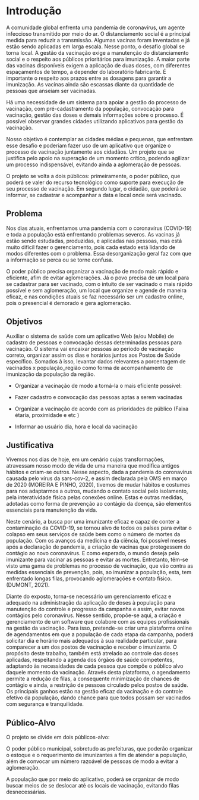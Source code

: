 # Introdução

A comunidade global enfrenta uma pandemia de coronavírus, um agente infeccioso transmitido por meio do ar. O distanciamento social é a principal medida para reduzir a transmissão. Algumas vacinas foram inventadas e já estão sendo aplicadas em larga escala. Nesse ponto, o desafio global se torna local. A gestão da vacinação exige a manutenção do distanciamento social e o respeito aos públicos prioritários para imunização. A maior parte das vacinas disponíveis exigem a aplicação de duas doses, com diferentes espaçamentos de tempo, a depender do laboratório fabricante. É importante o respeito aos prazos entre as dosagens para garantir a imunização. As vacinas ainda são escassas diante da quantidade de pessoas que anseiam ser vacinadas.  

Há uma necessidade de um sistema para apoiar a gestão do processo de vacinação, com pré-cadastramento da população, convocação para vacinação, gestão das doses e demais informações sobre o processo.  É possível observar grandes cidades utilizando aplicativos para gestão da vacinação.  

Nosso objetivo é contemplar as cidades médias e pequenas, que enfrentam esse desafio e poderiam fazer uso de um aplicativo que organize o processo de vacinação juntamente aos cidadãos.  Um projeto que se justifica pelo apoio na superação de um momento crítico, podendo agilizar um processo indispensável, evitando ainda a aglomeração de pessoas.  

O projeto se volta a dois públicos: primeiramente, o poder público, que poderá se valer do recurso tecnológico como suporte para execução de seu processo de vacinação. Em segundo lugar, o cidadão, que poderá se informar, se cadastrar e acompanhar a data e local onde será vacinado.

## Problema

Nos dias atuais, enfrentamos uma pandemia com o coronavírus (COVID-19) e toda a população está enfrentando problemas severos. As vacinas já estão sendo estudadas, produzidas, e aplicadas nas pessoas, mas está muito difícil fazer o gerenciamento, pois cada estado está lidando de modos diferentes com o problema. Essa desorganização geral faz com que a informação se perca ou se torne confusa.  

O poder público precisa organizar a vacinação de modo mais rápido e eficiente, afim de evitar aglomerações. Já o povo precisa de um local para se cadastrar para ser vacinado, com o intuito de ser vacinado o mais rápido possível e sem aglomeração, um local que organize e agende de maneira eficaz, e nas condições atuais se faz necessário ser um cadastro online, pois o presencial é demorado e gera aglomeração. 

## Objetivos

Auxiliar o sistema de saúde com um aplicativo Web (e/ou Mobile) de cadastro de pessoas e convocação dessas determinadas pessoas para vacinação. O sistema vai encaixar pessoas ao período de vacinação correto, organizar assim os dias e horários juntos aos Postos de Saúde específico. Somados à isso, levantar dados relevantes a porcentagem de vacinados x população_região como forma de acompanhamento de imunização da população da região. 

- Organizar a vacinação de modo a torná-la o mais eficiente possível: 

- Fazer cadastro e convocação das pessoas aptas a serem vacinadas 

- Organizar a vacinação de acordo com as prioridades de público (Faixa étaria, proximidade e etc )

- Informar ao usuário dia, hora e local da vacinação 

## Justificativa

Vivemos nos dias de hoje, em um cenário cujas transformações, atravessam nosso modo de vida de uma maneira que modifica antigos hábitos e criam-se outros. Nesse aspecto, dada a pandemia do coronavírus causada pelo vírus da sars-cov-2, e assim declarada pela OMS em março de 2020 (MOREIRA E PINHO, 2020), tivemos de mudar hábitos e costumes para nos adaptarmos a outros, mudando o contato social pelo isolamento, pela interatividade física pelas conexões online. Estas e outras medidas, adotadas como forma de prevenção ao contágio da doença, são elementos essenciais para manutenção da vida. 

Neste cenário, a busca por uma imunizante eficaz e capaz de conter a contaminação da COVID-19, se tornou alvo de todos os países para evitar o colapso em seus serviços de saúde bem como o número de mortes da população. Com os avanços da medicina e da ciência, foi possível meses após a declaração de pandemia, a criação de vacinas que protegessem do contágio ao novo coronavírus. E como esperado, o mundo deseja pelo imunizante para vacinar as pessoas e evitar as mortes. Entretanto, têm-se visto uma gama de problemas no processo de vacinação, que vão contra as medidas essenciais de prevenção, pois, ao imunizar a população, esta, tem enfrentado longas filas, provocando aglomerações e contato físico. (DUMONT, 2021). 

Diante do exposto, torna-se necessário um gerenciamento eficaz e adequado na administração da aplicação de doses à população para manutenção do controle e progresso da campanha e assim, evitar novos contágios pelo coronavírus. Nesse sentido, propõe-se aqui, a criação e gerenciamento de um software que colabore com as equipes profissionais na gestão da vacinação. Para isso, pretende-se criar uma plataforma online de agendamentos em que a população de cada etapa da campanha, poderá solicitar dia e horário mais adequados à sua realidade particular, para comparecer a um dos postos de vacinação e receber o imunizante. O propósito deste trabalho, também está atrelado ao controle das doses aplicadas, respeitando a agenda dos órgãos de saúde competentes, adaptando às necessidades de cada pessoa que compõe o público alvo daquele momento da vacinação. Através desta plataforma, o agendamento permite a redução de filas, a consequente minimização de chances de contágio e ainda, a restrição de pessoas circulado pelos postos de saúde. Os principais ganhos estão na gestão eficaz da vacinação e do controle efetivo da população, dando chance para que todos possam ser vacinados com segurança e tranquilidade.  

## Público-Alvo

O projeto se divide em dois públicos-alvo:  

O poder público municipal, sobretudo as prefeituras, que poderão organizar o estoque e o requerimento de imunizantes a fim de atender a população, além de convocar um número razoável de pessoas de modo a evitar a aglomeração. 

A população que por meio do aplicativo, poderá se organizar de modo buscar meios de se deslocar até os locais de vacinação, evitando filas desnecessárias.


